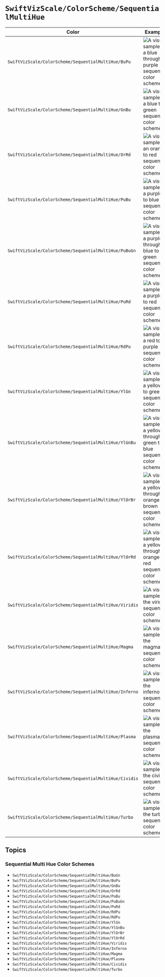 # ``SwiftVizScale/ColorScheme/SequentialMultiHue``

Color | Example
--- | --- 
``SwiftVizScale/ColorScheme/SequentialMultiHue/BuPu`` | ![A visual sample of a blue through purple sequential color scheme.](BuPu.png)
``SwiftVizScale/ColorScheme/SequentialMultiHue/GnBu`` | ![A visual sample of a blue to green sequential color scheme.](GnBu.png)
``SwiftVizScale/ColorScheme/SequentialMultiHue/OrRd`` | ![A visual sample of an orange to red sequential color scheme.](OrRd.png)
``SwiftVizScale/ColorScheme/SequentialMultiHue/PuBu`` | ![A visual sample of a purple to blue sequential color scheme.](PuBu.png)
``SwiftVizScale/ColorScheme/SequentialMultiHue/PuBuGn`` | ![A visual sample of a purple through blue to green sequential color scheme.](PuBuGn.png)
``SwiftVizScale/ColorScheme/SequentialMultiHue/PuRd`` | ![A visual sample of a purple to red sequential color scheme.](PuRd.png)
``SwiftVizScale/ColorScheme/SequentialMultiHue/RdPu`` | ![A visual sample of a red to purple sequential color scheme.](RdPu.png)
``SwiftVizScale/ColorScheme/SequentialMultiHue/YlGn`` | ![A visual sample of a yellow to green sequential color scheme.](YlGn.png)
``SwiftVizScale/ColorScheme/SequentialMultiHue/YlGnBu`` | ![A visual sample of a yellow through green to blue sequential color scheme.](YlGnBu.png)
``SwiftVizScale/ColorScheme/SequentialMultiHue/YlOrBr`` | ![A visual sample of a yellow through orange to brown sequential color scheme.](YlOrBr.png)
``SwiftVizScale/ColorScheme/SequentialMultiHue/YlOrRd`` | ![A visual sample of a yellow through orange to red sequential color scheme.](YlOrRd.png)
``SwiftVizScale/ColorScheme/SequentialMultiHue/Viridis`` | ![A visual sample of the viridis sequential color scheme.](Viridis.png)
``SwiftVizScale/ColorScheme/SequentialMultiHue/Magma`` | ![A visual sample of the magma sequential color scheme.](Magma.png)
``SwiftVizScale/ColorScheme/SequentialMultiHue/Inferno`` | ![A visual sample of the inferno sequential color scheme.](Inferno.png)
``SwiftVizScale/ColorScheme/SequentialMultiHue/Plasma`` | ![A visual sample of the plasma sequential color scheme.](Plasma.png)
``SwiftVizScale/ColorScheme/SequentialMultiHue/Cividis`` | ![A visual sample of the cividis sequential color scheme.](Cividis.png)
``SwiftVizScale/ColorScheme/SequentialMultiHue/Turbo`` | ![A visual sample of the turbo sequential color scheme.](Turbo.png)
## Topics

### Sequential Multi Hue Color Schemes

- ``SwiftVizScale/ColorScheme/SequentialMultiHue/BuGn``
- ``SwiftVizScale/ColorScheme/SequentialMultiHue/BuPu``
- ``SwiftVizScale/ColorScheme/SequentialMultiHue/GnBu``
- ``SwiftVizScale/ColorScheme/SequentialMultiHue/OrRd``
- ``SwiftVizScale/ColorScheme/SequentialMultiHue/PuBu``
- ``SwiftVizScale/ColorScheme/SequentialMultiHue/PuBuGn``
- ``SwiftVizScale/ColorScheme/SequentialMultiHue/PuRd``
- ``SwiftVizScale/ColorScheme/SequentialMultiHue/RdPu``
- ``SwiftVizScale/ColorScheme/SequentialMultiHue/RdPu``
- ``SwiftVizScale/ColorScheme/SequentialMultiHue/YlGn``
- ``SwiftVizScale/ColorScheme/SequentialMultiHue/YlGnBu``
- ``SwiftVizScale/ColorScheme/SequentialMultiHue/YlOrBr``
- ``SwiftVizScale/ColorScheme/SequentialMultiHue/YlOrRd``
- ``SwiftVizScale/ColorScheme/SequentialMultiHue/Viridis``
- ``SwiftVizScale/ColorScheme/SequentialMultiHue/Inferno``
- ``SwiftVizScale/ColorScheme/SequentialMultiHue/Magma``
- ``SwiftVizScale/ColorScheme/SequentialMultiHue/Plasma``
- ``SwiftVizScale/ColorScheme/SequentialMultiHue/Cividis``
- ``SwiftVizScale/ColorScheme/SequentialMultiHue/Turbo``

